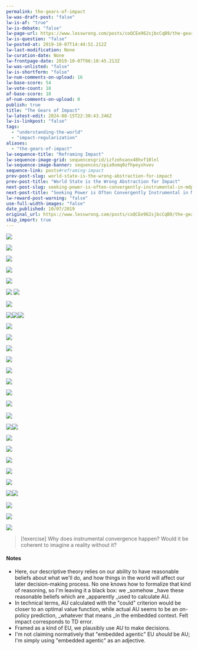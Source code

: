 ```yaml
---
permalink: the-gears-of-impact
lw-was-draft-post: "false"
lw-is-af: "true"
lw-is-debate: "false"
lw-page-url: https://www.lesswrong.com/posts/coQCEe962sjbcCqB9/the-gears-of-impact
lw-is-question: "false"
lw-posted-at: 2019-10-07T14:44:51.212Z
lw-last-modification: None
lw-curation-date: None
lw-frontpage-date: 2019-10-07T06:10:45.213Z
lw-was-unlisted: "false"
lw-is-shortform: "false"
lw-num-comments-on-upload: 16
lw-base-score: 54
lw-vote-count: 18
af-base-score: 18
af-num-comments-on-upload: 0
publish: true
title: "The Gears of Impact"
lw-latest-edit: 2024-08-15T22:30:43.246Z
lw-is-linkpost: "false"
tags: 
  - "understanding-the-world"
  - "impact-regularization"
aliases: 
  - "the-gears-of-impact"
lw-sequence-title: "Reframing Impact"
lw-sequence-image-grid: sequencesgrid/izfzehxanx48hvf10lnl
lw-sequence-image-banner: sequences/zpia9omq0zfhpeyshvev
sequence-link: posts#reframing-impact
prev-post-slug: world-state-is-the-wrong-abstraction-for-impact
prev-post-title: "World State is the Wrong Abstraction for Impact"
next-post-slug: seeking-power-is-often-convergently-instrumental-in-mdps
next-post-title: "Seeking Power is Often Convergently Instrumental in MDPs"
lw-reward-post-warning: "false"
use-full-width-images: "false"
date_published: 10/07/2019
original_url: https://www.lesswrong.com/posts/coQCEe962sjbcCqB9/the-gears-of-impact
skip_import: true
---
```


![](https://assets.turntrout.com/static/images/posts/hKhkvwg.avif)

![](https://assets.turntrout.com/static/images/posts/IXogCtA.avif)

![](https://assets.turntrout.com/static/images/posts/2r2DVFx.avif)

![](https://assets.turntrout.com/static/images/posts/holekcV.avif)

![](https://assets.turntrout.com/static/images/posts/SzFSiEc.avif)

![](https://assets.turntrout.com/static/images/posts/wCRzqox.avif) ![](https://assets.turntrout.com/static/images/posts/BAWF2q1.avif)

![](https://assets.turntrout.com/static/images/posts/UCGx4QR.avif )

![](https://assets.turntrout.com/static/images/posts/5YOlvLh.avif)![](https://assets.turntrout.com/static/images/posts/yA8wkQP.avif)![](https://assets.turntrout.com/static/images/posts/QXG2pVK.avif)

![](https://assets.turntrout.com/static/images/posts/27F0KkU.avif)

![](https://assets.turntrout.com/static/images/posts/B7rMciV.avif)

![](https://assets.turntrout.com/static/images/posts/HIfRI7r.avif)

![](https://assets.turntrout.com/static/images/posts/ye9suf7.avif)

![](https://assets.turntrout.com/static/images/posts/sMgB7yR.avif)

![](https://assets.turntrout.com/static/images/posts/lQ1jYfB.avif )

![](https://assets.turntrout.com/static/images/posts/b6pDiKi.avif)

[​](​![]\(https://assets.turntrout.com/static/images/posts/iRLXEeH.avif)![](https://assets.turntrout.com/static/images/posts/iRLXEeH.avif)

![](https://assets.turntrout.com/static/images/posts/uRr6YqY.avif )

![](https://assets.turntrout.com/static/images/posts/67uR5SE.avif)![](https://assets.turntrout.com/static/images/posts/PFqi66W.avif)

![](https://assets.turntrout.com/static/images/posts/GBVahyL.avif)

![](https://assets.turntrout.com/static/images/posts/SATKmJJ.avif)

![](https://assets.turntrout.com/static/images/posts/v338kDc.avif)

![](https://assets.turntrout.com/static/images/posts/oqEeta9.avif)

![](https://assets.turntrout.com/static/images/posts/epI7152.avif)

![](https://assets.turntrout.com/static/images/posts/dvVEmBs.avif) [​](​![]\(https://assets.turntrout.com/static/images/posts/HShpS3u.avif)![](https://assets.turntrout.com/static/images/posts/HShpS3u.avif)

![](https://assets.turntrout.com/static/images/posts/WjTqF2y.avif)

![](https://assets.turntrout.com/static/images/posts/dLUrki7.avif)

![](https://assets.turntrout.com/static/images/posts/lDbQW2b.avif )


> [!exercise]
> Why does instrumental convergence happen? Would it be coherent to imagine a reality without it?

#### Notes

- Here, our descriptive theory relies on our ability to have reasonable beliefs about what we'll do, and how things in the world will affect our later decision-making process. No one knows how to formalize that kind of reasoning, so I'm leaving it a black box: we _somehow _have these reasonable beliefs which are _apparently _used to calculate AU.
- In technical terms, AU calculated with the "could" criterion would be closer to an optimal value function, while actual AU seems to be an on-policy prediction, _whatever that means _in the embedded context. Felt impact corresponds to TD error.
- Framed as a kind of EU, we plausibly use AU to make decisions.
- I'm not claiming normatively that "embedded agentic" EU _should_ be AU; I'm simply using "embedded agentic" as an adjective.
